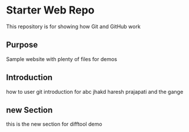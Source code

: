 # Starter Web Repo

This repository is for showing how Git and GitHub work

## Purpose

Sample website with plenty of files for demos

## Introduction

how to user git introduction for abc jhakd haresh prajapati and the gange

## new Section

this is the new section for difftool demo
